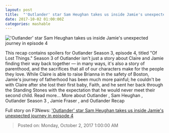 ```yaml
---
layout: post
title:  "'Outlander' star Sam Heughan takes us inside Jamie's unexpected journey in episode 4"
date: 2017-10-02 01:00:00Z
categories: mashable
---
```


!['Outlander' star Sam Heughan takes us inside Jamie's unexpected journey in episode 4](https://i.amz.mshcdn.com/LW17HOjNqmA8KMwKTO2FHYsF4S0=/1200x630/2017%2F10%2F02%2F55%2Fc8fc15ec69194877b4b410e139cc81c1.ed398.jpg)

This recap contains spoilers for Outlander Season 3, episode 4, titled "Of Lost Things." Season 3 of Outlander isn't just a story about Claire and Jamie finding their way back together — in many ways, it's also a story of parenthood, and the sacrifices that all of our characters make for the people they love. While Claire is able to raise Brianna in the safety of Boston, Jamie's journey of fatherhood has been much more painful; he couldn't be with Claire after she lost their first baby, Faith, and he sent her back through the Standing Stones with the expectation that he would never meet their second child. Read more... More about Outlander , Sam Heughan , Outlander Season 3 , Jamie Fraser , and Outlander Recap


Full story on F3News: ['Outlander' star Sam Heughan takes us inside Jamie's unexpected journey in episode 4](http://www.f3nws.com/n/asJxEE)

> Posted on: Monday, October 2, 2017 1:00:00 AM
